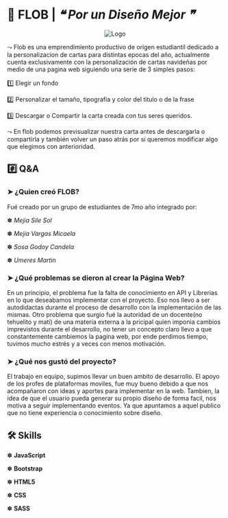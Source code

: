 
# 🦥 FLOB    |    *❝ Por un Diseño Mejor ❞*

<p align="center">
  <img src="https://res.cloudinary.com/dhr3ewnzn/image/upload/v1732313478/mbyfl5rjb1nrzrt7how6.png" alt="Logo">
</p>

⤳ Flob es una emprendimiento productivo de origen estudiantil dedicado a la personalizacion de cartas para distintas epocas del año, actualmente cuenta exclusivamente con la personalización de cartas navideñas por medio de una pagina web siguiendo una serie de 3 simples pasos:


1️⃣ Elegir un fondo

2️⃣ Personalizar el tamaño, tipografia y color del titulo o de la frase

3️⃣ Descargar o Compartir la carta creada con tus seres queridos.


⤳ En flob podemos previsualizar nuestra carta antes de descargarla o compartirla y también volver un paso atrás por si queremos modificar algo que elegimos con anterioridad.

##  #️⃣ Q&A

###  ➤  ¿Quien creó FLOB?
Fué creado por un grupo de estudiantes de 7mo año integrado por:


✽   *Mejia Sile Sol*

✽   *Mejia Vargas Micaela*

✽   *Sosa Godoy Candela*

✽   *Umeres Martin*

### ➤ ¿Qué problemas se dieron al crear la Página Web?
En un principio, el problema fue la falta de conocimiento en API y Librerias en lo que deseabamos implementar con el proyecto. Eso nos llevo a ser autodidactas durante el proceso de desarrollo con la implementación de las mismas.
Otro problema que surgio fué la autoridad de un docente(no tehuelito y mati) de una materia externa a la pricipal quíen imponia cambios imprevistos durante el desarrollo, no tener un concepto claro llevo a que constantemente cambiemos la pagina web, por ende perdimos tiempo, tuvimos mucho estrés y a veces con menos motivación. 

### ➤ ¿Qué nos gustó del proyecto?
El trabajo en equipo, supimos llevar un buen ambito de desarrollo. El apoyo de los profes de plataformas moviles, fue muy bueno debido a que nos acompañaron con ideas y aportes para implementar en la web. 
Tambien, la idea de que el usuario pueda generar su propio diseño de forma facil, nos motiva a seguir implementando eventos. Ya que apuntamos a aquel publico que no tiene experiencia o conocimiento sobre diseño.

## 🛠 Skills
✽   **JavaScript**

✽   **Bootstrap**

✽   **HTML5**

✽   **CSS**

✽   **SASS**
